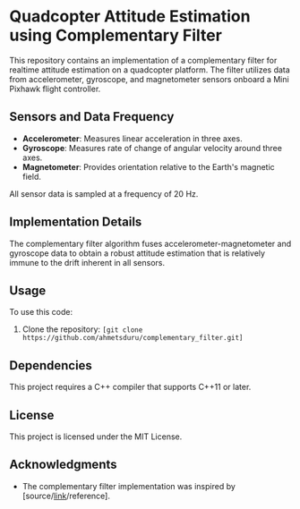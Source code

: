 # Quadcopter Attitude Estimation using Complementary Filter

This repository contains an implementation of a complementary filter for realtime attitude estimation on a quadcopter platform. The filter utilizes data from accelerometer, gyroscope, and magnetometer sensors onboard a Mini Pixhawk flight controller. 

## Sensors and Data Frequency
- **Accelerometer**: Measures linear acceleration in three axes.
- **Gyroscope**: Measures rate of change of angular velocity around three axes.
- **Magnetometer**: Provides orientation relative to the Earth's magnetic field.

All sensor data is sampled at a frequency of 20 Hz.

## Implementation Details
The complementary filter algorithm fuses accelerometer-magnetometer and gyroscope data to obtain a robust attitude estimation that is relatively immune to the drift inherent in all sensors.

## Usage
To use this code:
1. Clone the repository: `[git clone https://github.com/ahmetsduru/complementary_filter.git]`

## Dependencies
This project requires a C++ compiler that supports C++11 or later.

## License
This project is licensed under the MIT License.

## Acknowledgments
- The complementary filter implementation was inspired by [source/[link](https://ahrs.readthedocs.io/en/latest/filters/complementary.html)/reference].
